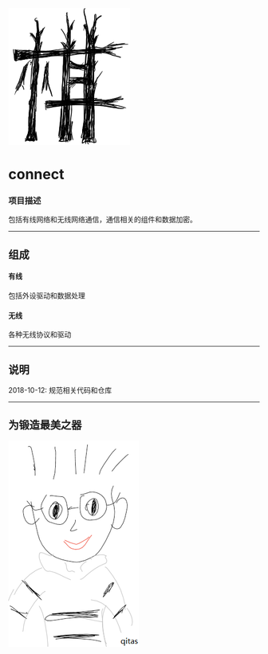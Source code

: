 ﻿[![sites](adv/Qi.png)](http://www.qitas.cn)

# connect

### 项目描述

包括有线网络和无线网络通信，通信相关的组件和数据加密。

---

## 组成

####  有线

包括外设驱动和数据处理

####  无线

各种无线协议和驱动

---
## 说明

2018-10-12: 规范相关代码和仓库

---
## 为锻造最美之器
[![sites](adv/qitas.png)](http://www.qitas.cn)
